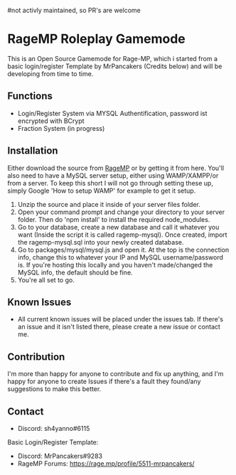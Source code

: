 #not activly maintained, so PR's are welcome

# RageMP Roleplay Gamemode
This is an Open Source Gamemode for Rage-MP, which i started from a basic login/register Template by MrPancakers (Credits below) and will be developing from time to time.

## Functions
- Login/Register System via MYSQL Authentification, password ist encrypted with BCrypt
- Fraction System (in progress)

## Installation
Either download the source from [RageMP](https://rage.mp) or by getting it from here. You'll also need to have a MySQL server setup, either using WAMP/XAMPP/or from a server. To keep this short I will not go through setting these up, simply Google 'How to setup WAMP' for example to get it setup.


1. Unzip the source and place it inside of your server files folder.
2. Open your command prompt and change your directory to your server folder. Then do 'npm install' to install the required node_modules.
3. Go to your database, create a new database and call it whatever you want (Inside the script it is called ragemp-mysql). Once created, import the ragemp-mysql.sql into your newly created database.
3. Go to packages/mysql/mysql.js and open it. At the top is the connection info, change this to whatever your IP and MySQL username/password is. If you're hosting this locally and you haven't made/changed the MySQL info, the default should be fine.
4. You're all set to go.
  

## Known Issues
- All current known issues will be placed under the issues tab. If there's an issue and it isn't listed there, please create a new issue or contact me.


## Contribution
I'm more than happy for anyone to contribute and fix up anything, and I'm happy for anyone to create Issues if there's a fault they found/any suggestions to make this better.

## Contact

- Discord: sh4yanno#6115

Basic Login/Register Template:
- Discord: MrPancakers#9283
- RageMP Forums: https://rage.mp/profile/5511-mrpancakers/
